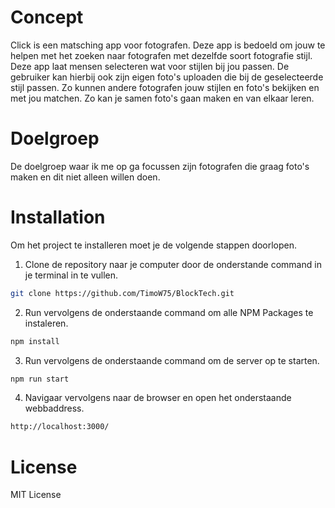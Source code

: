 # Concept

Click is een matsching app voor fotografen. Deze app is bedoeld om jouw te helpen met het zoeken naar fotografen met dezelfde
soort fotografie stijl. Deze app laat mensen selecteren wat voor stijlen bij jou passen. De gebruiker kan hierbij ook zijn
eigen foto's uploaden die bij de geselecteerde stijl passen. Zo kunnen andere fotografen jouw stijlen en foto's bekijken
en met jou matchen. Zo kan je samen foto's gaan maken en van elkaar leren.

# Doelgroep

De doelgroep waar ik me op ga focussen zijn fotografen die graag foto's maken en dit niet alleen willen doen. 


# Installation

Om het project te installeren moet je de volgende stappen doorlopen. 

1. Clone de repository naar je computer door de onderstande command in je terminal in te vullen. 
```bash
git clone https://github.com/TimoW75/BlockTech.git
```
2. Run vervolgens de onderstaande command om alle NPM Packages te instaleren. 
```bash
npm install
```
3. Run vervolgens de onderstaande command om de server op te starten. 
```bash
npm run start
```
4. Navigaar vervolgens naar de browser en open het onderstaande webbaddress.
```bash
http://localhost:3000/
```



# License
MIT License